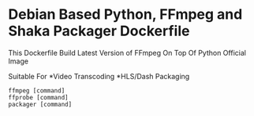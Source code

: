 # Debian Based Python, FFmpeg and Shaka Packager Dockerfile

This Dockerfile Build Latest Version of FFmpeg On Top Of Python Official Image

Suitable For 
*Video Transcoding
*HLS/Dash Packaging
~~~shell
ffmpeg [command]
ffprobe [command]
packager [command]
~~~